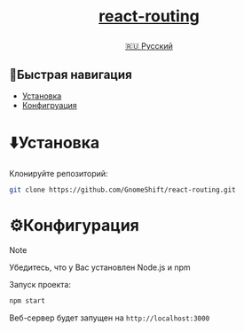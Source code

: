 <h1>
<p align="center">
<a href="https://github.com/GnomeShift/react-routing" target="_blank" rel="noopener noreferrer">react-routing</a>
</p>
</h1>

<p align="center">
  <a href="README.md">🇷🇺 Русский</a>
</p>

## 🚀Быстрая навигация
* [Установка](#установка)
* [Конфигруация](#конфигурация)

# ⬇️Установка
Клонируйте репозиторий:
```bash
git clone https://github.com/GnomeShift/react-routing.git
```

# ⚙️Конфигурация
> [!NOTE]
> Убедитесь, что у Вас установлен Node.js и npm

Запуск проекта:
```bash
npm start
```
Веб-сервер будет запущен на `http://localhost:3000`
